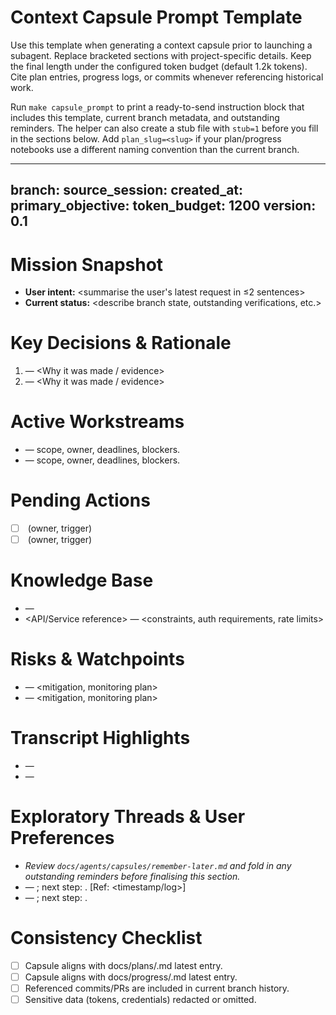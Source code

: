 # Context Capsule Prompt Template

Use this template when generating a context capsule prior to launching a
subagent. Replace bracketed sections with project-specific details. Keep the
final length under the configured token budget (default 1.2k tokens). Cite plan
entries, progress logs, or commits whenever referencing historical work.

Run `make capsule_prompt` to print a ready-to-send instruction block that
includes this template, current branch metadata, and outstanding reminders. The
helper can also create a stub file with `stub=1` before you fill in the
sections below. Add `plan_slug=<slug>` if your plan/progress notebooks use a
different naming convention than the current branch.

---
branch: <feature-branch>
source_session: <session-marker-id>
created_at: <ISO8601 timestamp>
primary_objective: <one-sentence focus>
token_budget: 1200
version: 0.1
---
# Mission Snapshot
- **User intent:** <summarise the user's latest request in ≤2 sentences>
- **Current status:** <describe branch state, outstanding verifications, etc.>

# Key Decisions & Rationale
1. <Decision> — <Why it was made / evidence>
2. <Decision> — <Why it was made / evidence>

# Active Workstreams
- **<Workstream name>** — scope, owner, deadlines, blockers.
- **<Workstream name>** — scope, owner, deadlines, blockers.

# Pending Actions
- [ ] <Action item> (owner, trigger)
- [ ] <Action item> (owner, trigger)

# Knowledge Base
- <File or doc reference> — <why it matters>
- <API/Service reference> — <constraints, auth requirements, rate limits>

# Risks & Watchpoints
- <Risk> — <mitigation, monitoring plan>
- <Risk> — <mitigation, monitoring plan>

# Transcript Highlights
- <Timestamp or log reference> — <key takeaway>
- <Timestamp or log reference> — <key takeaway>

# Exploratory Threads & User Preferences
- _Review `docs/agents/capsules/remember-later.md` and fold in any outstanding
  reminders before finalising this section._
- **<Topic or idea>** — <current hypothesis or user preference>; next step: <evidence to gather or question to ask>. [Ref: <timestamp/log>]
- **<Topic or idea>** — <why it matters>; next step: <follow-up trigger>.

# Consistency Checklist
- [ ] Capsule aligns with docs/plans/<branch>.md latest entry.
- [ ] Capsule aligns with docs/progress/<branch>.md latest entry.
- [ ] Referenced commits/PRs are included in current branch history.
- [ ] Sensitive data (tokens, credentials) redacted or omitted.
